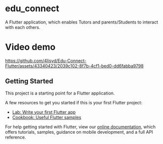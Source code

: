 # edu_connect

A  Flutter application, which enables Tutors and parents/Students to interact with each others. 

# Video demo

https://github.com/4lisyd/Edu-Connect-Flutter/assets/43340423/2039c102-8f7b-4cf1-bed0-dd6fabba9798

## Getting Started

This project is a starting point for a Flutter application.

A few resources to get you started if this is your first Flutter project:

- [Lab: Write your first Flutter app](https://flutter.dev/docs/get-started/codelab)
- [Cookbook: Useful Flutter samples](https://flutter.dev/docs/cookbook)

For help getting started with Flutter, view our
[online documentation](https://flutter.dev/docs), which offers tutorials,
samples, guidance on mobile development, and a full API reference.
